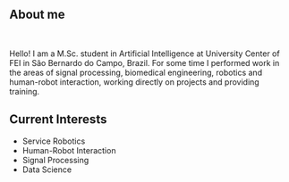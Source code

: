 ## About me
<br>

Hello! I am a M.Sc. student in Artificial Intelligence at University Center of FEI in São Bernardo do Campo, Brazil. For some time I performed work in the areas of signal processing, biomedical engineering, robotics and human-robot interaction, working directly on projects and providing training.

## Current Interests

- Service Robotics
- Human-Robot Interaction
- Signal Processing
- Data Science
